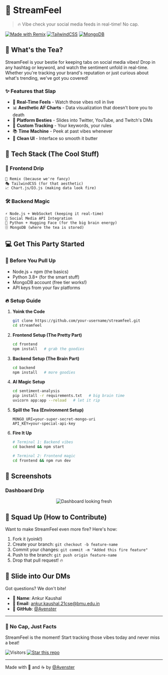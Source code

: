 
# 🌊 StreamFeel

> 🔥 Vibe check your social media feeds in real-time! No cap.

[![Made with Remix](https://img.shields.io/badge/Made%20with-Remix-7c3aed?style=flat-square&logo=remix)](https://remix.run/)
[![TailwindCSS](https://img.shields.io/badge/Styled%20with-TailwindCSS-38bdf8?style=flat-square&logo=tailwind-css)](https://tailwindcss.com/)
[![MongoDB](https://img.shields.io/badge/Powered%20by-MongoDB-47A248?style=flat-square&logo=mongodb)](https://www.mongodb.com/)

## 👀 What's the Tea?

StreamFeel is your bestie for keeping tabs on social media vibes! Drop in any hashtag or keyword, and watch the sentiment unfold in real-time. Whether you're tracking your brand's reputation or just curious about what's trending, we've got you covered! 

### ✨ Features that Slap

- 🎯 **Real-Time Feels** - Watch those vibes roll in live
- 📊 **Aesthetic AF Charts** - Data visualization that doesn't bore you to death
- 🔌 **Platform Besties** - Slides into Twitter, YouTube, and Twitch's DMs
- 🎯 **Custom Tracking** - Your keywords, your rules
- 📚 **Time Machine** - Peek at past vibes whenever
- 🎨 **Clean UI** - Interface so smooth it butter

## 🚀 Tech Stack (The Cool Stuff)

### 🎨 Frontend Drip
```txt
💫 Remix (because we're fancy)
🎭 TailwindCSS (for that aesthetic)
📈 Chart.js/D3.js (making data look fire)
```

### 🛠 Backend Magic
```txt
⚡ Node.js + WebSocket (keeping it real-time)
🤝 Social Media API Integration
🧠 Python + Hugging Face (for the big brain energy)
🗄️ MongoDB (where the tea is stored)
```

## 💻 Get This Party Started

### 📝 Before You Pull Up
- Node.js + npm (the basics)
- Python 3.8+ (for the smart stuff)
- MongoDB account (free tier works!)
- API keys from your fav platforms

### 🔥 Setup Guide

1. **Yoink the Code**
   ```bash
   git clone https://github.com/your-username/streamfeel.git
   cd streamfeel
   ```

2. **Frontend Setup (The Pretty Part)**
   ```bash
   cd frontend
   npm install   # grab the goodies
   ```

3. **Backend Setup (The Brain Part)**
   ```bash
   cd backend
   npm install   # more goodies
   ```

4. **AI Magic Setup**
   ```bash
   cd sentiment-analysis
   pip install -r requirements.txt   # big brain time
   uvicorn app:app --reload   # let it rip
   ```

5. **Spill the Tea (Environment Setup)**
   ```env
   MONGO_URI=your-super-secret-mongo-uri
   API_KEY=your-special-api-key
   ```

6. **Fire It Up**
   ```bash
   # Terminal 1: Backend vibes
   cd backend && npm start

   # Terminal 2: Frontend magic
   cd frontend && npm run dev
   ```

## 📱 Screenshots

### Dashboard Drip
<div align="center">
  <img src="/s1.png" alt="Dashboard looking fresh" />
</div>

<!-- ### Trend Watch
<div align="center">
  <img src="https://via.placeholder.com/800x400.png?text=📈+Trend+Analytics+📊" alt="Trends looking fire" />
</div> -->

## 🤝 Squad Up (How to Contribute)

Want to make StreamFeel even more fire? Here's how:

1. Fork it (yoink!)
2. Create your branch: `git checkout -b feature-name`
3. Commit your changes: `git commit -m "Added this fire feature"`
4. Push to the branch: `git push origin feature-name`
5. Drop that pull request! 🔥

## 📱 Slide into Our DMs

Got questions? We don't bite!

- 👤 **Name**: Ankur Kaushal
- 📧 **Email**: ankur.kaushal.21cse@bmu.edu.in
- 🐙 **GitHub**: [@Avenster](https://github.com/Avenster)

---

### 💫 No Cap, Just Facts
StreamFeel is the moment! Start tracking those vibes today and never miss a beat! 

![Visitors](https://visitor-badge.glitch.me/badge?page_id=streamfeel.readme)
[![Star this repo](https://img.shields.io/github/stars/Avenster/streamfeel?style=social)](https://github.com/Avenster/streamfeel)

---

Made with 💖 and ☕ by [@Avenster](https://github.com/Avenster)


